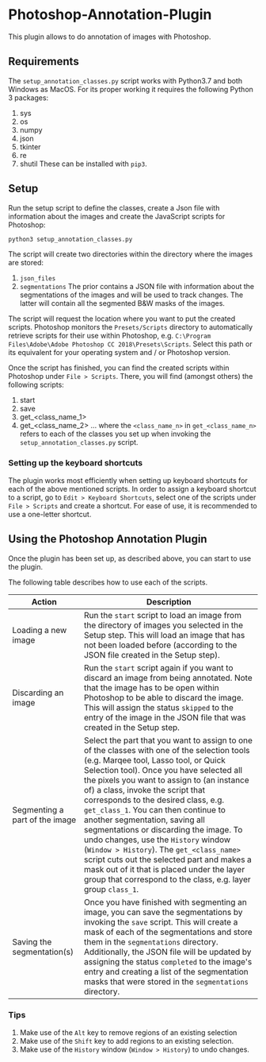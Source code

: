 # Photoshop-Annotation-Plugin

This plugin allows to do annotation of images with Photoshop.

## Requirements
The `setup_annotation_classes.py` script works with Python3.7 and both Windows as MacOS. For its proper working it requires the following Python 3 packages:
1. sys
2. os
3. numpy
4. json
5. tkinter
6. re
7. shutil
These can be installed with `pip3`.

## Setup
Run the setup script to define the classes, create a Json file with information about the images and create the JavaScript scripts for Photoshop:
```bash
python3 setup_annotation_classes.py
```
The script will create two directories within the directory where the images are stored:
1. `json_files`
2. `segmentations`
The prior contains a JSON file with information about the segmentations of the images and will be used to track changes. The latter will contain all the segmented B&W masks of the images.

The script will request the location where you want to put the created scripts. Photoshop monitors the `Presets/Scripts` directory to automatically retrieve scripts for their use within Photoshop, e.g.  `C:\Program Files\Adobe\Adobe Photoshop CC 2018\Presets\Scripts`. Select this path or its equivalent for your operating system and / or Photoshop version.

Once the script has finished, you can find the created scripts within Photoshop under `File > Scripts`. There, you will find (amongst others) the following scripts:
1. start
2. save
3. get_<class_name_1>
4. get_<class_name_2>
   ...
where the `<class_name_n>` in `get_<class_name_n>` refers to each of the classes you set up when invoking the `setup_annotation_classes.py` script.

### Setting up the keyboard shortcuts
The plugin works most efficiently when setting up keyboard shortcuts for each of the above mentioned scripts. In order to assign a keyboard shortcut to a script, go to `Edit > Keyboard Shortcuts`, select one of the scripts under `File > Scripts` and create a shortcut. For ease of use, it is recommended to use a one-letter shortcut.

## Using the Photoshop Annotation Plugin
Once the plugin has been set up, as described above, you can start to use the plugin.

The following table describes how to use each of the scripts.

|Action | Description |
|---|---|
|Loading a new image| Run the `start` script to load an image from the directory of images you selected in the Setup step. This will load an image that has not been loaded before (according to the JSON file created in the Setup step).|
|Discarding an image | Run the `start` script again if you want to discard an image from being annotated. Note that the image has to be open within Photoshop to be able to discard the image. This will assign the status `skipped` to the entry of the image in the JSON file that was created in the Setup step. |
|Segmenting a part of the image | Select the part that you want to assign to one of the classes with one of the selection tools (e.g. Marqee tool, Lasso tool, or Quick Selection tool). Once you have selected all the pixels you want to assign to (an instance of) a class, invoke the script that corresponds to the desired class, e.g. `get_class_1`. You can then continue to another segmentation, saving all segmentations or discarding the image. To undo changes, use the `History` window (`Window > History`). The `get_<class_name>` script cuts out the selected part and makes a mask out of it that is placed under the layer group that correspond to the class, e.g. layer group `class_1`.|
|Saving the segmentation(s)| Once you have finished with segmenting an image, you can save the segmentations by invoking the `save` script. This will create a mask of each of the segmentations and store them in the `segmentations` directory. Additionally, the JSON file will be updated by assigning the status `completed` to the image's entry and creating a list of the segmentation masks that were stored in the `segmentations` directory. |

### Tips
1. Make use of the `Alt` key to remove regions of an existing selection
2. Make use of the `Shift` key to add regions to an existing selection.
3. Make use of the `History` window (`Window > History`) to undo changes.
